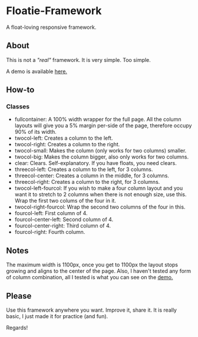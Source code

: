 Floatie-Framework
=================

A float-loving responsive framework.

## About

This is not a *"real"* framework. It is very simple. Too simple.

A demo is available [here.](http://vrunn.github.io/Floatie-Framework/)

## How-to

### Classes

* fullcontainer: A 100% width wrapper for the full page. All the column layouts will give you a 5% margin per-side of the page, therefore occupy 90% of its width.
* twocol-left: Creates a column to the left.
* twocol-right: Creates a column to the right.
* twocol-small: Makes the column (only works for two columns) smaller.
* twocol-big: Makes the column bigger, also only works for two columns.
* clear: Clears. Self-explanatory. If you have floats, you need clears.
* threecol-left: Creates a column to the left, for 3 columns.
* threecol-center: Creates a column in the middle, for 3 columns.
* threecol-right: Creates a column to the right, for 3 columns.
* twocol-left-fourcol: If you wish to make a four column layout and you want it to stretch to 2 columns when there is not enough size, use this. Wrap the first two colums of the four in it.
* twocol-right-fourcol: Wrap the second two columns of the four in this.
* fourcol-left: First column of 4.
* fourcol-center-left: Second column of 4.
* fourcol-center-right: Third column of 4.
* fourcol-right: Fourth column.

## Notes

The maximum width is 1100px, once you get to 1100px the layout stops growing and aligns to the center of the page. Also, I haven't tested any form of column combination, all I tested is what you can see on the [demo.](http://vrunn.github.io/Floatie-Framework/)

## Please

Use this framework anywhere you want. Improve it, share it. It is really basic, I just made it for practice (and fun).

Regards!

